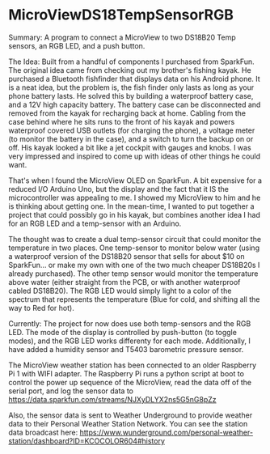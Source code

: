 # MicroViewDS18TempSensorRGB

Summary:
A program to connect a MicroView to two DS18B20 Temp sensors, an RGB LED, and a push button.

The Idea:
Built from a handful of components I purchased from SparkFun.  The original idea came from checking out my brother's fishing kayak.
He purchased a Bluetooth fishfinder that displays data on his Android phone.  It is a neat idea, but the problem is, the fish finder
only lasts as long as your phone battery lasts.  He solved this by building a waterproof battery case, and a 12V high capacity battery.
The battery case can be disconnected and removed from the kayak for recharging back at home.  Cabling from the case behind where he sits
runs to the front of his kayak and powers  waterproof covered USB outlets (for charging the phone), a voltage meter (to monitor the battery in the case),
and a switch to turn the backup on or off.  His kayak looked a bit like a jet cockpit with gauges and knobs.  I was very impressed and inspired
to come up with ideas of other things he could want.

That's when I found the MicroView OLED on SparkFun.  A bit expensive for a reduced I/O Arduino Uno, but the display and the fact that it IS
the microcontroller was appealing to me.  I showed my MicroView to him and he is thinking about getting one.  In the mean-time, I wanted to 
put together a project that could possibly go in his kayak, but combines another idea I had for an RGB LED and a temp-sensor with an Arduino.

The thought was to create a dual temp-sensor circuit that could monitor the temperature in two places.  One temp-sensor to monitor below water
(using a waterproof version of the DS18B20 sensor that sells for about $10 on SparkFun... or make my own with one of the two much cheaper
DS18B20s I already purchased).  The other temp sensor would monitor the temperature above water (either straight from the PCB, or with another 
waterproof cabled DS18B20).  The RGB LED would simply light to a color of the spectrum that represents the temperature (Blue for cold, and shifting
all the way to Red for hot).

Currently:
The project for now does use both temp-sensors and the RGB LED.  The mode of the display is controlled by push-button (to toggle modes), and 
the RGB LED works differenty for each mode.  Additionally, I have added a humidity sensor and T5403 barometric pressure sensor.

The MicroView weather station has been connected to an older Raspberry Pi 1 with WIFI adapter.  The Raspberry Pi runs a python script at boot to control the power up sequence of the MicroView, read the data off of the serial port, and log the sensor data to https://data.sparkfun.com/streams/NJXyDLYX2ns5G5nG8pZz

Also, the sensor data is sent to Weather Underground to provide weather data to their Personal Weather Station Network.  You can see the station data broadcast here: https://www.wunderground.com/personal-weather-station/dashboard?ID=KCOCOLOR604#history
